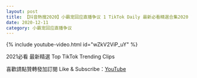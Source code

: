 ```yaml
---
layout: post
title: 【抖音熱搜2020】小霸宠回应直播争议 1 TikTok Daily 最新必看精選合集2020 12 11
date: 2020-12-11
category: 小霸宠回应直播争议
---
```


{% include youtube-video.html id="wZkV2ViP_uY" %}

2021必看 最新精選 Top TikTok Trending Clips

喜歡請點贊轉發加訂閱 Like & Subscribe：[YouTube](https://www.youtube.com/channel/UCAoR7VcanIPd04uEq_GIylA/videos)

